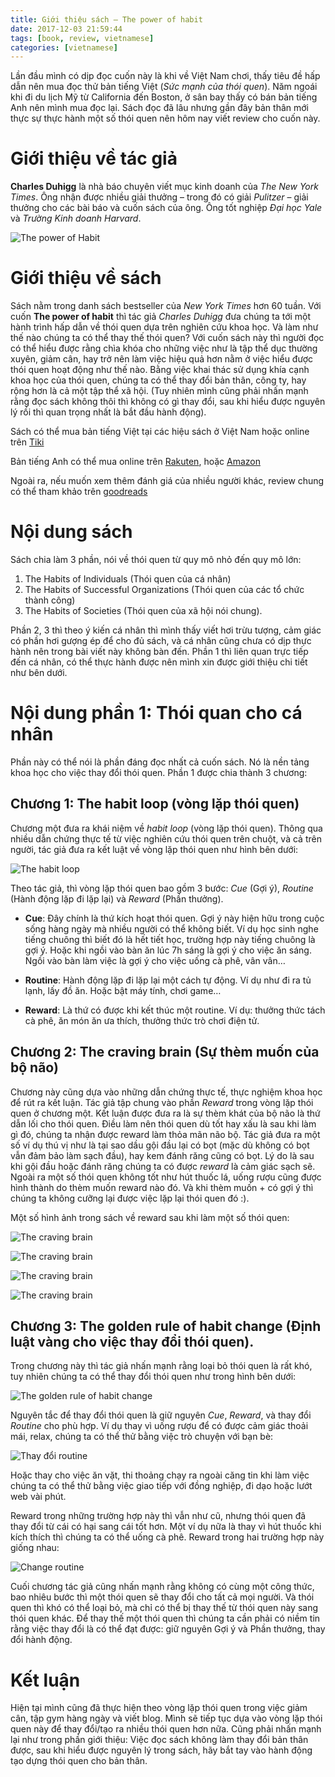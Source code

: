 ```yaml
---
title: Giới thiệu sách – The power of habit
date: 2017-12-03 21:59:44
tags: [book, review, vietnamese]
categories: [vietnamese]
---
```


Lần đầu mình có dịp đọc cuốn này là khi về Việt Nam chơi, thấy tiêu đề hấp dẫn nên mua đọc thử bản tiếng Việt (*Sức mạnh của thói quen*). Năm ngoái khi đi du lịch Mỹ từ California đến Boston, ở sân bay thấy có bán bản tiếng Anh nên mình mua đọc lại. Sách đọc đã lâu nhưng gần đây bản thân mới thực sự thực hành một số thói quen nên hôm nay viết review cho cuốn này.

# Giới thiệu về tác giả

**Charles Duhigg** là nhà báo chuyên viết mục kinh doanh của *The New York Times*. Ông nhận được nhiều giải thưởng – trong đó có giải *Pulitzer* – giải thưởng cho các bài báo và cuốn sách của ông. Ông tốt nghiệp *Đại học Yale* và *Trường Kinh doanh Harvard*.

![The power of Habit](https://images2.imgbox.com/2f/6d/WZMorF5L_o.jpg "The power of Habit")

# Giới thiệu về sách

Sách nằm trong danh sách bestseller của *New York Times* hơn 60 tuần. Với cuốn **The power of habit** thì tác giả *Charles Duhigg* đưa chúng ta tới một hành trình hấp dẫn  về thói quen dựa trên nghiên cứu khoa học. Và làm như thế nào chúng ta có thể thay thế thói quen? Với cuốn sách này thì người đọc có thể hiểu được rằng chìa khóa cho những việc như là tập thể dục thường xuyên, giảm cân, hay trở nên làm việc hiệu quả hơn nằm ở việc hiểu được thói quen hoạt động như thế nào. Bằng việc khai thác sử dụng khía cạnh khoa học của thói quen, chúng ta có thể thay đổi bản thân, công ty, hay rộng hơn là cả một tập thể xã hội. (Tuy nhiên mình cũng phải nhấn mạnh rằng đọc sách không thôi thì không có gì thay đổi, sau khi hiểu được nguyên lý rồi thì quan trọng nhất là bắt đầu hành động).

Sách có thể mua bản tiếng Việt tại các hiệu sách ở Việt Nam hoặc online trên [Tiki]( https://tiki.vn/suc-manh-cua-thoi-quen-power-of-habits-tai-ban-p364054.html "Sức mạnh của thói quen")

Bản tiếng Anh có thể mua online trên [Rakuten](https://books.rakuten.co.jp/rk/910b497f796a4aed86746163055205ca/ "Rakuten – The power of Habit"), hoặc [Amazon](https://www.amazon.com/Power-Habit-What-Life-Business/dp/081298160X "Amazon – The power of Habit")

Ngoài ra, nếu muốn xem thêm đánh giá của nhiều người khác, review chung có thể tham khảo trên [goodreads](https://www.goodreads.com/book/show/12609433-the-power-of-habit)

<script async src="//pagead2.googlesyndication.com/pagead/js/adsbygoogle.js"></script>
<ins class="adsbygoogle"
     style="display:block; text-align:center;"
     data-ad-layout="in-article"
     data-ad-format="fluid"
     data-ad-client="ca-pub-2750437710821247"
     data-ad-slot="8905029259"></ins>
<script>
     (adsbygoogle = window.adsbygoogle || []).push({});
</script>

# Nội dung sách

Sách chia làm 3 phần, nói về thói quen từ quy mô nhỏ đến quy mô lớn:

1. The Habits of Individuals (Thói quen của cá nhân)
2. The Habits of Successful Organizations (Thói quen của các tổ chức thành công)
3. The Habits of Societies (Thói quen của xã hội nói chung).

Phần 2, 3 thì theo ý kiến cá nhân thì mình thấy viết hơi trừu tượng, cảm giác có phần hơi gượng ép để cho đủ sách, và cá nhân cũng chưa có dịp thực hành nên trong bài viết này không bàn đến. Phần 1 thì liên quan trực tiếp đến cá nhân, có thể thực hành được nên mình xin được giới thiệu chi tiết như bên dưới.

# Nội dung phần 1: Thói quan cho cá nhân

Phần này có thể nói là phần đáng đọc nhất cả cuốn sách. Nó là nền tảng khoa học cho việc thay đổi thói quen. Phần 1 được chia thành 3 chương:

## Chương 1: The habit loop (vòng lặp thói quen)

Chương một đưa ra khái niệm về  *habit loop* (vòng lặp thói quen). Thông qua nhiều dẫn chứng thực tế từ việc nghiên cứu thói quen trên chuột, và cả trên người, tác giả đưa ra kết luật về vòng lặp thói quen như hình bên dưới:

![The habit loop](https://images2.imgbox.com/c8/16/m6qpPrpq_o.jpg "The habit loop")

Theo tác giả, thì vòng lặp thói quen bao gồm 3 bước: *Cue* (Gợi ý), *Routine* (Hành động lặp đi lặp lại) và *Reward* (Phần thưởng).

* **Cue**: Đây chính là thứ kích hoạt thói quen. Gợi ý này hiện hữu trong cuộc sống hàng ngày mà nhiều người có thể không biết. Ví dụ học sinh nghe tiếng chuông thì biết đó là hết tiết học, trường hợp này tiếng chuông là gợi ý. Hoặc khi ngồi vào bàn ăn lúc 7h sáng là gợi ý cho việc ăn sáng. Ngồi vào bàn làm việc là gợi ý cho việc uống cà phê, vân vân…

* **Routine**: Hành động lặp đi lặp lại một cách tự động. Ví dụ như đi ra tủ lạnh, lấy đồ ăn. Hoặc bật máy tính, chơi game…

* **Reward**: Là thứ có được khi kết thúc một routine. Ví dụ: thưởng thức tách cà phê, ăn món ăn ưa thích, thưởng thức trò chơi điện tử.

## Chương 2: The craving brain (Sự thèm muốn của bộ não)

Chương này cũng dựa vào những dẫn chứng thực tế, thực nghiệm khoa học để rút ra kết luận. Tác giả tập chung vào phần *Reward* trong vòng lặp thói quen ở chương một. Kết luận được đưa ra là sự thèm khát của bộ não là thứ dẫn lối cho thói quen. Điều làm nên thói quen dù tốt hay xấu là sau khi làm gì đó, chúng ta nhận được reward làm thỏa mãn não bộ. Tác giả đưa ra một số ví dụ thú vị như là tại sao dầu gội đầu lại có bọt (mặc dù không có bọt vẫn đảm bảo làm sạch đầu), hay kem đánh răng cũng có bọt. Lý do là sau khi gội đầu hoặc đánh răng chúng ta có được *reward* là cảm giác sạch sẽ. Ngoài ra một số thói quen không tốt như hút thuốc lá, uống rượu cũng được hình thành do thèm muốn reward nào đó. Và khi thèm muốn + có gợi ý thì chúng ta không cưỡng lại được việc lặp lại thói quen đó :).

Một số hình ảnh trong sách về reward sau khi làm một số thói quen:

![The craving brain](https://images2.imgbox.com/25/bd/bcR5OuzG_o.jpg "The craving brain")

![The craving brain](https://images2.imgbox.com/31/d9/afmlmlkE_o.jpg "The craving brain")

![The craving brain](https://images2.imgbox.com/da/37/gS0rHaOY_o.jpg "The craving brain")

![The craving brain](https://images2.imgbox.com/25/95/Il5zOSlH_o.jpg "The craving brain")


## Chương 3: The golden rule of habit change (Định luật vàng cho việc thay đổi thói quen).

Trong chương này thì tác giả nhấn mạnh rằng loại bỏ thói quen là rất khó, tuy nhiên chúng ta có thể thay đổi thói quen như trong hình bên dưới:

![The golden rule of habit change](https://images2.imgbox.com/79/4e/d7ukPuv4_o.jpg "The golden rule of habit change")

Nguyên tắc để thay đổi thói quen là giữ nguyên *Cue*, *Reward*, và thay đổi *Routine* cho phù hợp.
Ví dụ thay vì uống rượu để có được cảm giác thoải mái, relax, chúng ta có thể thử bằng việc trò chuyện với bạn bè:

![Thay đổi routine](https://images2.imgbox.com/fb/bd/7jpeQqT3_o.jpg "Thay đổi routine")

Hoặc thay cho việc ăn vặt, thi thoảng chạy ra ngoài căng tin khi làm việc chúng ta có thể thử bằng việc giao tiếp với đồng nghiệp, đi dạo hoặc lướt web vài phút.

Reward trong những trường hợp này thì vẫn như cũ, nhưng thói quen đã thay đổi từ cái có hại sang cái tốt hơn.
Một ví dụ nữa là thay vì hút thuốc khi kích thích thì chúng ta có thể uống cà phê. Reward trong hai trường hợp này giống nhau:

![Change routine](https://images2.imgbox.com/be/b9/jhxPBKcd_o.jpg "Change routine")

Cuối chương tác giả cũng nhấn mạnh rằng không có cùng một công thức, bao nhiêu bước thì một thói quen sẽ thay đổi cho tất cả mọi người. Và thói quen thì khó có thể loại bỏ, mà chỉ có thể bị thay thế từ thói quen này sang thói quen khác. Để thay thế một thói quen thì chúng ta cần phải có niềm tin rằng việc thay đổi là có thể đạt được: giữ nguyên Gợi ý và Phần thưởng, thay đổi hành động.

<script async src="//pagead2.googlesyndication.com/pagead/js/adsbygoogle.js"></script>
<ins class="adsbygoogle"
     style="display:block; text-align:center;"
     data-ad-layout="in-article"
     data-ad-format="fluid"
     data-ad-client="ca-pub-2750437710821247"
     data-ad-slot="8905029259"></ins>
<script>
     (adsbygoogle = window.adsbygoogle || []).push({});
</script>

# Kết luận

Hiện tại mình cũng đã thực hiện theo vòng lặp thói quen trong việc giảm cân, tập gym hàng ngày và viết blog. Mình sẽ tiếp tục dựa vào vòng lặp thói quen này để thay đổi/tạo ra nhiều thói quen hơn nữa. Cũng phải nhấn mạnh lại như trong phần giới thiệu: Việc đọc sách không làm thay đổi bản thân được, sau khi hiểu được nguyên lý trong sách, hãy bắt tay vào hành động tạo dựng thói quen cho bản thân.
